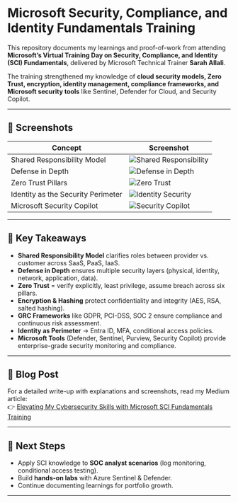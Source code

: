 # Microsoft Security, Compliance, and Identity Fundamentals Training

This repository documents my learnings and proof-of-work from attending **Microsoft’s Virtual Training Day on Security, Compliance, and Identity (SCI) Fundamentals**, delivered by Microsoft Technical Trainer **Sarah Allali**.

The training strengthened my knowledge of **cloud security models, Zero Trust, encryption, identity management, compliance frameworks, and Microsoft security tools** like Sentinel, Defender for Cloud, and Security Copilot.

---

## 📸 Screenshots

| Concept | Screenshot |
|---------|------------|
| Shared Responsibility Model | ![Shared Responsibility](./screenshots/shared-responsibility.png) |
| Defense in Depth | ![Defense in Depth](./screenshots/defense-in-depth.png) |
| Zero Trust Pillars | ![Zero Trust](./screenshots/zero-trust-pillars.png) |
| Identity as the Security Perimeter | ![Identity Security](./screenshots/identity-security.png) |
| Microsoft Security Copilot | ![Security Copilot](./screenshots/sentinel-overview.png) |

---

## 🔑 Key Takeaways

- **Shared Responsibility Model** clarifies roles between provider vs. customer across SaaS, PaaS, IaaS.  
- **Defense in Depth** ensures multiple security layers (physical, identity, network, application, data).  
- **Zero Trust** = verify explicitly, least privilege, assume breach across six pillars.  
- **Encryption & Hashing** protect confidentiality and integrity (AES, RSA, salted hashing).  
- **GRC Frameworks** like GDPR, PCI-DSS, SOC 2 ensure compliance and continuous risk assessment.  
- **Identity as Perimeter** → Entra ID, MFA, conditional access policies.  
- **Microsoft Tools** (Defender, Sentinel, Purview, Security Copilot) provide enterprise-grade security monitoring and compliance.  

---

## 📝 Blog Post
For a detailed write-up with explanations and screenshots, read my Medium article:  
👉 [Elevating My Cybersecurity Skills with Microsoft SCI Fundamentals Training](https://medium.com/@dhruvishrathod/elevating-my-cybersecurity-skills-with-microsoft-security-compliance-and-identity-fundamentals-c2a4a9efa464)

---

## 🚀 Next Steps
- Apply SCI knowledge to **SOC analyst scenarios** (log monitoring, conditional access testing).  
- Build **hands-on labs** with Azure Sentinel & Defender.  
- Continue documenting learnings for portfolio growth.  

---
